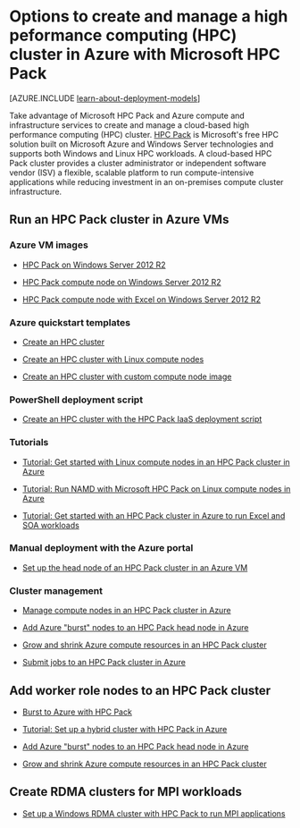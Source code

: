 <properties
 pageTitle="HPC Pack cluster options in the cloud | Microsoft Azure"
 description="Learn about options with Microsoft HPC Pack to create and manage a high performance computing (HPC) cluster in the Azure cloud."
 services="virtual-machines,cloud-services"
 documentationCenter=""
 authors="dlepow"
 manager="timlt"
 editor=""
 tags="azure-resource-manager,azure-service-management"/>
<tags
ms.service="virtual-machines"
 ms.devlang="na"
 ms.topic="article"
 ms.tgt_pltfrm="vm-multiple"
 ms.workload="big-compute"
 ms.date="10/08/2015"
 ms.author="danlep"/>

# Options to create and manage a high peformance computing (HPC) cluster in Azure with Microsoft HPC Pack

[AZURE.INCLUDE [learn-about-deployment-models](../../includes/learn-about-deployment-models-both-include.md)]


Take advantage of Microsoft HPC Pack and Azure compute and infrastructure services to create and manage a cloud-based high performance computing (HPC) cluster. [HPC Pack](https://technet.microsoft.com/library/jj899572.aspx) is Microsoft's free HPC solution built on Microsoft Azure and Windows Server technologies and supports both Windows and Linux HPC workloads. A cloud-based HPC Pack cluster provides a cluster administrator or independent software vendor (ISV) a flexible, scalable platform to run compute-intensive applications while reducing investment in an on-premises compute cluster infrastructure.

<!-- Take advantage of automated tools for HPC Pack cluster deployment in Azure VMs, including an HPC Pack image that can be used with either Azure quickstart templates or Azure PowerShell scripts, or deploy your cluster manually in the Azure portal.-->


## Run an HPC Pack cluster in Azure VMs


### Azure VM images

* [HPC Pack on Windows Server 2012 R2](http://azure.microsoft.com/marketplace/partners/microsoft/hpcpack2012r2onwindowsserver2012r2/)

* [HPC Pack compute node on Windows Server 2012 R2](http://azure.microsoft.com/marketplace/partners/microsoft/hpcpack2012r2computenodeonwindowsserver2012r2/)

* [HPC Pack compute node with Excel on Windows Server 2012 R2](http://azure.microsoft.com/marketplace/partners/microsoft/hpcpack2012r2computenodewithexcelonwindowsserver2012r2/)

### Azure quickstart templates

* [Create an HPC cluster](https://azure.microsoft.com/documentation/templates/create-hpc-cluster/)

* [Create an HPC cluster with Linux compute nodes](https://azure.microsoft.com/documentation/templates/create-hpc-cluster-linux-cn/)

* [Create an HPC cluster with custom compute node image](https://azure.microsoft.com/documentation/templates/create-hpc-cluster-custom-image/)

### PowerShell deployment script

* [Create an HPC cluster with the HPC Pack IaaS deployment script](virtual-machines-hpcpack-cluster-powershell-script.md)

### Tutorials

* [Tutorial: Get started with Linux compute nodes in an HPC Pack cluster in Azure](../virtual-machines/virtual-machines-linux-cluster-hpcpack.md)

* [Tutorial: Run NAMD with Microsoft HPC Pack on Linux compute nodes in Azure](../virtual-machines/virtual-machines-linux-cluster-hpcpack-namd.md)

* [Tutorial: Get started with an HPC Pack cluster in Azure to run Excel and SOA workloads](../virtual-machines/virtual-machines-excel-cluster-hpcpack.md)



### Manual deployment with the Azure portal



* [Set up the head node of an HPC Pack cluster in an Azure VM](virtual-machines-hpcpack-cluster-headnode.md)

### Cluster management

* [Manage compute nodes in an HPC Pack cluster in Azure](virtual-machines-hpcpack-cluster-node-manage.md)

* [Add Azure "burst" nodes to an HPC Pack head node in Azure](virtual-machines-hpcpack-cluster-node-burst.md)

* [Grow and shrink Azure compute resources in an HPC Pack cluster](virtual-machines-hpcpack-cluster-node-autogrowshrink.md)

* [Submit jobs to an HPC Pack cluster in Azure](virtual-machines-hpcpack-cluster-submit-jobs.md)



## Add worker role nodes to an HPC Pack cluster


* [Burst to Azure with HPC Pack](https://technet.microsoft.com/library/gg481749.aspx)

* [Tutorial: Set up a hybrid cluster with HPC Pack in Azure](../cloud-services/cloud-services-setup-hybrid-hpcpack-cluster.md)

* [Add Azure "burst" nodes to an HPC Pack head node in Azure](virtual-machines-hpcpack-cluster-node-burst.md)

* [Grow and shrink Azure compute resources in an HPC Pack cluster](virtual-machines-hpcpack-cluster-node-autogrowshrink.md)


## Create RDMA clusters for MPI workloads

* [Set up a Windows RDMA cluster with HPC Pack to run MPI applications](virtual-machines-windows-hpcpack-cluster-rdma.md)

<!-- * [Set up a Linux RDMA cluster to run MPI applications](virtual-machines-linux-hpcpack-cluster-rdma.md) -->
